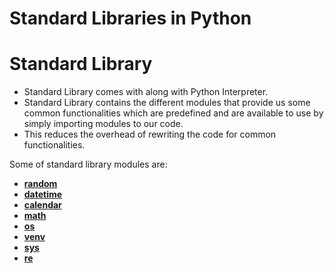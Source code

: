 # Standard Libraries in Python

# Standard Library

- Standard Library comes with along with Python Interpreter.
- Standard Library contains the different modules that provide us some common functionalities which are predefined and are available to use by simply importing modules to our code.
- This reduces the overhead of rewriting the code for common functionalities.

Some of standard library modules are:

- [**random**](Standard%20Libraries%20in%20Python%2079c6f4712d6c4bcf9308b9d8714493f2/random%20module%20cf5d31ad0a284146959d4642ccf12bb2.md)
- [**datetime**](https://github.com/Dileep-royal/myJourneyWithPython/blob/main/Programming/Standard%20Libraries%20in%20Python/datetime%20module.md)
- [**calendar**](Standard%20Libraries%20in%20Python%2079c6f4712d6c4bcf9308b9d8714493f2/calendar%20module%204ac5363d5ba145df915d8796998d8bb0.md)
- [**math**](Standard%20Libraries%20in%20Python%2079c6f4712d6c4bcf9308b9d8714493f2/math%20module%2074c043a92f8e43afa0e2d3025d77f565.md)
- [**os**](https://github.com/Dileep-royal/myJourneyWithPython/blob/main/Programming/Standard%20Libraries%20in%20Python/os%20module.md)
- [**venv**](https://github.com/Dileep-royal/myJourneyWithPython/blob/main/Programming/Standard%20Libraries%20in%20Python/os%20module.md)
- [**sys**](Standard%20Libraries%20in%20Python%2079c6f4712d6c4bcf9308b9d8714493f2/sys%20module%20ecbc10d04d9d43e3a54c1695e20b8429.md)
- [**re**](https://github.com/Dileep-royal/myJourneyWithPython/tree/main/Programming/Regular%20Expression)

